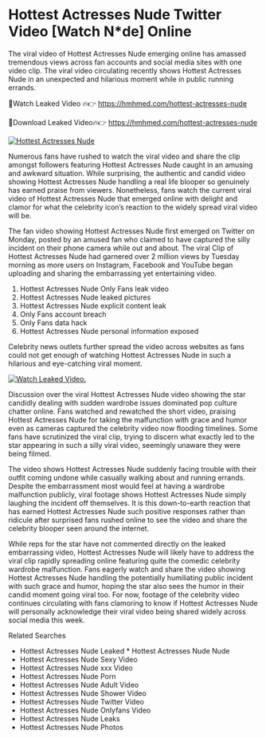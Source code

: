 ﻿# Hottest Actresses Nude Twitter Video [Watch N*de] Online

The viral video of ﻿Hottest Actresses Nude emerging online has amassed tremendous views across fan accounts and social media sites with one video clip. The viral video circulating recently shows ﻿Hottest Actresses Nude in an unexpected and hilarious moment while in public running errands. 

🔴Watch Leaked Video 🔥👉  https://hmhmed.com/hottest-actresses-nude 

🔴Download Leaked Video🔥👉  https://hmhmed.com/hottest-actresses-nude 

[![Hottest Actresses Nude](https://i.imgur.com/dJHk4Zq.gif)](https://hmhmed.com/hottest-actresses-nude)

Numerous fans have rushed to watch the viral video and share the clip amongst followers featuring ﻿Hottest Actresses Nude caught in an amusing and awkward situation. While surprising, the authentic and candid video showing ﻿Hottest Actresses Nude handling a real life blooper so genuinely has earned praise from viewers. Nonetheless, fans watch the current viral video of ﻿Hottest Actresses Nude that emerged online with delight and clamor for what the celebrity icon’s reaction to the widely spread viral video will be.

The fan video showing ﻿Hottest Actresses Nude first emerged on Twitter on Monday, posted by an amused fan who claimed to have captured the silly incident on their phone camera while out and about. The viral Clip of ﻿Hottest Actresses Nude had garnered over 2 million views by Tuesday morning as more users on Instagram, Facebook and YouTube began uploading and sharing the embarrassing yet entertaining video. 

1. ﻿Hottest Actresses Nude Only Fans leak video
2. ﻿Hottest Actresses Nude leaked pictures
3. ﻿Hottest Actresses Nude explicit content leak
4. Only Fans account breach
5. Only Fans data hack
6. ﻿Hottest Actresses Nude personal information exposed

Celebrity news outlets further spread the video across websites as fans could not get enough of watching ﻿Hottest Actresses Nude in such a hilarious and eye-catching viral moment. 

[![Watch Leaked Video.](https://miro.medium.com/v2/resize:fit:828/format:webp/1*cilzJN44JGOrTw9NJCrNHA.gif "Watch Leaked Video")](https://hmhmed.com/hottest-actresses-nude)

Discussion over the viral ﻿Hottest Actresses Nude video showing the star candidly dealing with sudden wardrobe issues dominated pop culture chatter online. Fans watched and rewatched the short video, praising ﻿Hottest Actresses Nude for taking the malfunction with grace and humor even as cameras captured the celebrity video now flooding timelines. Some fans have scrutinized the viral clip, trying to discern what exactly led to the star appearing in such a silly viral video, seemingly unaware they were being filmed.

The video shows ﻿Hottest Actresses Nude suddenly facing trouble with their outfit coming undone while casually walking about and running errands. Despite the embarrassment most would feel at having a wardrobe malfunction publicly, viral footage shows ﻿Hottest Actresses Nude simply laughing the incident off themselves. It is this down-to-earth reaction that has earned ﻿Hottest Actresses Nude such positive responses rather than ridicule after surprised fans rushed online to see the video and share the celebrity blooper seen around the internet.  

While reps for the star have not commented directly on the leaked embarrassing video, ﻿Hottest Actresses Nude will likely have to address the viral clip rapidly spreading online featuring quite the comedic celebrity wardrobe malfunction. Fans eagerly watch and share the video showing ﻿Hottest Actresses Nude handling the potentially humiliating public incident with such grace and humor, hoping the star also sees the humor in their candid moment going viral too. For now, footage of the celebrity video continues circulating with fans clamoring to know if ﻿Hottest Actresses Nude will personally acknowledge their viral video being shared widely across social media this week.

Related Searches
* ﻿Hottest Actresses Nude Leaked
﻿* Hottest Actresses Nude Nude
* ﻿Hottest Actresses Nude Sexy Video
* ﻿Hottest Actresses Nude xxx Video
* ﻿Hottest Actresses Nude Porn
* ﻿Hottest Actresses Nude Adult Video
* ﻿Hottest Actresses Nude Shower Video
* ﻿Hottest Actresses Nude Twitter Video
* ﻿Hottest Actresses Nude Onlyfans Video
* ﻿Hottest Actresses Nude Leaks
* ﻿Hottest Actresses Nude Photos